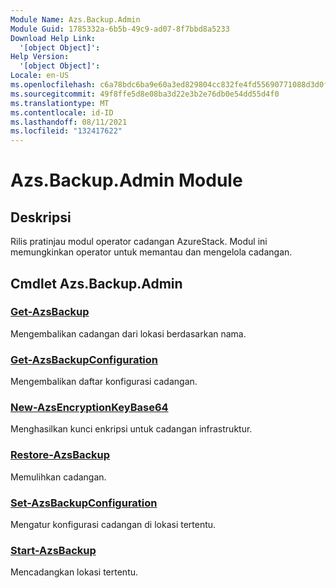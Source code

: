 ```yaml
---
Module Name: Azs.Backup.Admin
Module Guid: 1785332a-6b5b-49c9-ad07-8f7bbd8a5233
Download Help Link:
  '[object Object]': 
Help Version:
  '[object Object]': 
Locale: en-US
ms.openlocfilehash: c6a78bdc6ba9e60a3ed829804cc832fe4fd55690771088d3d0f2f9b35c663ac6
ms.sourcegitcommit: 49f8ffe5d8e08ba3d22e3b2e76db0e54dd55d4f0
ms.translationtype: MT
ms.contentlocale: id-ID
ms.lasthandoff: 08/11/2021
ms.locfileid: "132417622"
---
```

# Azs.Backup.Admin Module
## Deskripsi
Rilis pratinjau modul operator cadangan AzureStack.  Modul ini memungkinkan operator untuk memantau dan mengelola cadangan.

## Cmdlet Azs.Backup.Admin
### [Get-AzsBackup](Get-AzsBackup.md)
Mengembalikan cadangan dari lokasi berdasarkan nama.

### [Get-AzsBackupConfiguration](Get-AzsBackupConfiguration.md)
Mengembalikan daftar konfigurasi cadangan.

### [New-AzsEncryptionKeyBase64](New-AzsEncryptionKeyBase64.md)
Menghasilkan kunci enkripsi untuk cadangan infrastruktur.

### [Restore-AzsBackup](Restore-AzsBackup.md)
Memulihkan cadangan.

### [Set-AzsBackupConfiguration](Set-AzsBackupConfiguration.md)
Mengatur konfigurasi cadangan di lokasi tertentu.

### [Start-AzsBackup](Start-AzsBackup.md)
Mencadangkan lokasi tertentu.

